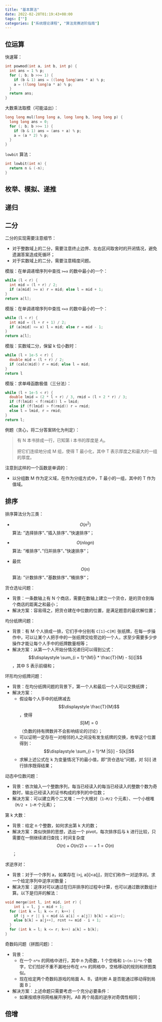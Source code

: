 ```yaml
---
title: "基本算法"
date: 2022-02-28T01:19:43+08:00
tags: [""]
categories: ["系统理论课程", "算法竞赛进阶指南"]
---
```



## 位运算

快速幂：

```c++
int powmod(int a, int b, int p) {
  int ans = 1 % p;
  for (; b; b >>= 1) {
    if (b & 1) ans = ((long long)ans * a) % p;
    a = ((long long)a * a) % p;
  }
  return ans;
}
```

大数乘法取模（可能溢出）：

```c++
long long mul(long long a, long long b, long long p) {
  long long ans = 0;
  for (; b; b >>= 1) {
    if (b & 1) ans = (ans + a) % p;
    a = (a * 2) % p;
  }
}
```

`lowbit` 算法：

```c++
int lowbit(int n) {
  return n & (-n);
}
```

## 枚举、模拟、递推

## 递归

## 二分

二分的实现需要注意细节：

- 对于整数域上的二分，需要注意终止边界、左右区间取舍时的开闭情况，避免遗漏答案造成死循环；
- 对于实数域上的二分，需要注意精度问题。

模版：在单调递增序列中查找 `>=x` 的数中最小的一个：

```c++
while (l < r) {
  int mid = (l + r) / 2;
  if (a[mid] >= x) r = mid; else l = mid + 1;
}
return a[l];
```

模版：在单调递增序列中查找 `<=x` 的数中最小的一个：

```c++
while (l < r) {
  int mid = (l + r + 1) / 2;
  if (a[mid] <= x) l = mid; else r = mid - 1;
}
return a[l];
```

模版：实数域二分，保留 k 位小数时：

```c++
while (l + 1e-5 < r) {
  double mid = (l + r) / 2;
  if (calc(mid)) r = mid; else l = mid;
}
return l
```

模版：求单峰函数极值（三分法）：

```c++
while (l + 1e-5 < r) {
  double lmid = (2 * l + r) / 3, rmid = (l + 2 * r) / 3;
  if (f(lmid) < f(rmid)) l = lmid;
  else if (f(lmid) > f(rmid)) r = rmid;
  else l = lmid, r = rmid;
}
return l;
```

例题（贪心，将二分答案转化为判定）：

> 有 N 本书排成一行，已知第 i 本书的厚度是 $A_i$。
>
> 把它们连续地分成 M 组，使得 T 最小化，其中 T 表示厚度之和最大的一组的厚度。

注意到这样的一个函数是单调的：

- 以分组数 M 作为定义域，在作为分组方式中，T 最小的一组，其中的 T 作为值域。

## 排序

排序算法分为三类：

- $$O(n^2)$$ 算法: ”选择排序“、”插入排序“、”快速排序“；

- $$O(n logn)$$ 算法: ”堆排序“、”归并排序“、”快速排序“；
- 最优 $$O(n)$$ 算法: ”计数排序“、”基数排序“、”桶排序“；

货仓选址问题：

- 背景：一条数轴上有 N 个商店，需要在数轴上建立一个货仓，是的货仓到每个商店的距离之和最小；
- 解决方案：容易得之，把货仓建在中位数的位置，是满足题意的最优解位置；

均分纸牌问题：

- 背景：有 M 个人排成一排，它们手中分别有 `C[1]~C[M]` 张纸牌，在每一步操作中，可以让某个人把手中的一张纸牌交给旁边的一个人，求至少需要多少步操作才能让每个人手中的纸牌数量相等；
- 解决方案：从第一个人开始分情况递归可以得到公式：$$\displaystyle \sum_{i = 1}^{M}|i * \frac{T}{M} - S[i]|$$，其中 S 表示前缀和；

环形均分纸牌问题：

- 背景：在均分纸牌问题的背景下，第一个人和最后一个人可以交换纸牌；
- 解决方案：
  - 假设每个人手中的纸牌减去 $$\displaystyle \frac{T}{M}$$，使得 $$S[M] = 0$$（负数的持有牌数并不会影响结论的讨论）；
  - 可以证明一定存在一对相邻的人之间没有发生纸牌的交换，枚举这个位置得到：$$\displaystyle \sum_{i = 1}^M |S[i] - S[k]|$$
  - 求解上述公式在 k 为变量情况下的最小值，即“货仓选址”问题，对 S[i] 进行排序既得结果；

动态中位数问题：

- 背景：依次输入一个整数序列，每当已经读入的每当已经读入的整数个数为奇数时，输出已经读入的证书构成的序列的中位数；
- 解决方案：可以建立两个二叉堆：一个大根对（`1~M/2` 个元素）、一个小根堆（`M/2 + 1~M` 个元素）；

第 k 大数：

- 背景：给定 n 个整数，如何求出第 k 大的数；
- 解决方案：类似快排的思想，选出一个 pivot，每次排序后与 k 进行比较，只需要在一侧继续递归查找；时间复杂度 $$O(n) + O(n/2) + \cdots + 1 = O(n)$$；

求逆序对：

- 背景：对于一个序列 a，如果存在 i>j, a[i]<a[j]，则它们称作一对逆序对。求一个给定序列中逆序对数量；
- 解决方案：逆序对可以通过在归并排序的过程中计算，也可以通过数状数组计算。以下是归并的解法：

```c++
void merge(int l, int mid, int r) {
	int i = l, j = mid + 1;
  for (int k = l; k <= r; k++) {
    if (j > r || i < mid && a[i] < a[j]) b[k] = a[i++];
    else b[k] = a[j++], rcnt += mid - i + 1;
  }
  for (int k = l; k <= r; k++) a[k] = b[k];
}
```

奇数码问题（拼图问题）：

- 背景：
  - 在一个 `n*n` 的网格中进行，其中 n 为奇数，1 个空格和 `1~(n-1)*n` 个数字，它们恰好不重不漏地分布在 `n*n` 的网格中，空格移动的规则和拼图类似。
  - 现在给定两个奇数码游戏的局面 A、B，请判断 A 是否能通过移动得到局面 B；
- 解决方案：上述命题只需要考虑一个充分必要条件：
  - 如果按顺序将网格展开序列，AB 两个局面的逆序对奇偶性相同；

## 倍增


